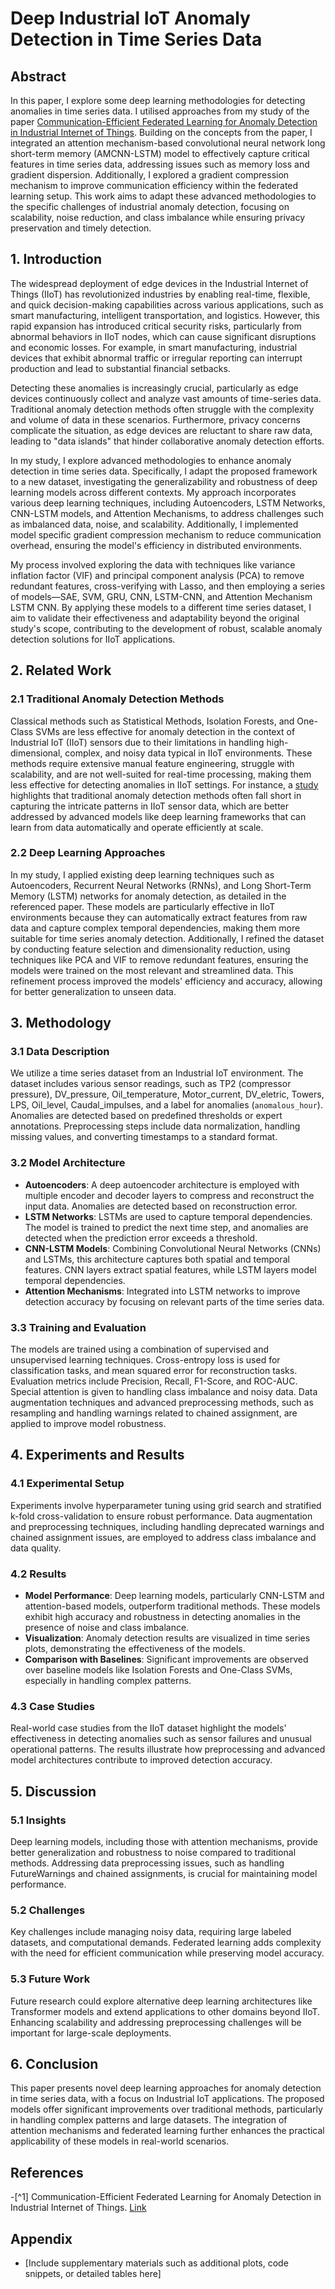 # Deep Industrial IoT Anomaly Detection in Time Series Data 

## Abstract
In this paper, I explore some deep learning methodologies for detecting anomalies in time series data. I utilised approaches from my study of the paper [Communication-Efficient Federated Learning for Anomaly Detection in Industrial Internet of Things](https://ieeexplore.ieee.org/document/9348249). Building on the concepts from the paper, I integrated an attention mechanism-based convolutional neural network long short-term memory (AMCNN-LSTM) model to effectively capture critical features in time series data, addressing issues such as memory loss and gradient dispersion. Additionally, I explored a gradient compression mechanism to improve communication efficiency within the federated learning setup. This work aims to adapt these advanced methodologies to the specific challenges of industrial anomaly detection, focusing on scalability, noise reduction, and class imbalance while ensuring privacy preservation and timely detection.

## 1. Introduction

The widespread deployment of edge devices in the Industrial Internet of Things (IIoT) has revolutionized industries by enabling real-time, flexible, and quick decision-making capabilities across various applications, such as smart manufacturing, intelligent transportation, and logistics. However, this rapid expansion has introduced critical security risks, particularly from abnormal behaviors in IIoT nodes, which can cause significant disruptions and economic losses. For example, in smart manufacturing, industrial devices that exhibit abnormal traffic or irregular reporting can interrupt production and lead to substantial financial setbacks.

Detecting these anomalies is increasingly crucial, particularly as edge devices continuously collect and analyze vast amounts of time-series data. Traditional anomaly detection methods often struggle with the complexity and volume of data in these scenarios. Furthermore, privacy concerns complicate the situation, as edge devices are reluctant to share raw data, leading to "data islands" that hinder collaborative anomaly detection efforts.


In my study, I explore advanced methodologies to enhance anomaly detection in time series data. Specifically, I adapt the proposed framework to a new dataset, investigating the generalizability and robustness of deep learning models across different contexts. My approach incorporates various deep learning techniques, including Autoencoders, LSTM Networks, CNN-LSTM models, and Attention Mechanisms, to address challenges such as imbalanced data, noise, and scalability. Additionally, I implemented model specific gradient compression mechanism to reduce communication overhead, ensuring the model's efficiency in distributed environments. 

My process involved exploring the data with techniques like variance inflation factor (VIF) and principal component analysis (PCA) to remove redundant features, cross-verifying with Lasso, and then employing a series of models—SAE, SVM, GRU, CNN, LSTM-CNN, and Attention Mechanism LSTM CNN. By applying these models to a different time series dataset, I aim to validate their effectiveness and adaptability beyond the original study's scope, contributing to the development of robust, scalable anomaly detection solutions for IIoT applications.

## 2. Related Work
### 2.1 Traditional Anomaly Detection Methods
Classical methods such as Statistical Methods, Isolation Forests, and One-Class SVMs are less effective for anomaly detection in the context of Industrial IoT (IIoT) sensors due to their limitations in handling high-dimensional, complex, and noisy data typical in IIoT environments. These methods require extensive manual feature engineering, struggle with scalability, and are not well-suited for real-time processing, making them less effective for detecting anomalies in IIoT settings. For instance, a [study](https://link.springer.com/article/10.1007/s40745-021-00362-9) highlights that traditional anomaly detection methods often fall short in capturing the intricate patterns in IIoT sensor data, which are better addressed by advanced models like deep learning frameworks that can learn from data automatically and operate efficiently at scale​.

### 2.2 Deep Learning Approaches
In my study, I applied existing deep learning techniques such as Autoencoders, Recurrent Neural Networks (RNNs), and Long Short-Term Memory (LSTM) networks for anomaly detection, as detailed in the referenced paper. These models are particularly effective in IIoT environments because they can automatically extract features from raw data and capture complex temporal dependencies, making them more suitable for time series anomaly detection. Additionally, I refined the dataset by conducting feature selection and dimensionality reduction, using techniques like PCA and VIF to remove redundant features, ensuring the models were trained on the most relevant and streamlined data. This refinement process improved the models' efficiency and accuracy, allowing for better generalization to unseen data.

## 3. Methodology

### 3.1 Data Description
We utilize a time series dataset from an Industrial IoT environment. The dataset includes various sensor readings, such as TP2 (compressor pressure), DV_pressure, Oil_temperature, Motor_current, DV_eletric, Towers, LPS, Oil_level, Caudal_impulses, and a label for anomalies (`anomalous_hour`). Anomalies are detected based on predefined thresholds or expert annotations. Preprocessing steps include data normalization, handling missing values, and converting timestamps to a standard format.

### 3.2 Model Architecture
- **Autoencoders**: A deep autoencoder architecture is employed with multiple encoder and decoder layers to compress and reconstruct the input data. Anomalies are detected based on reconstruction error.
- **LSTM Networks**: LSTMs are used to capture temporal dependencies. The model is trained to predict the next time step, and anomalies are detected when the prediction error exceeds a threshold.
- **CNN-LSTM Models**: Combining Convolutional Neural Networks (CNNs) and LSTMs, this architecture captures both spatial and temporal features. CNN layers extract spatial features, while LSTM layers model temporal dependencies.
- **Attention Mechanisms**: Integrated into LSTM networks to improve detection accuracy by focusing on relevant parts of the time series data.

### 3.3 Training and Evaluation
The models are trained using a combination of supervised and unsupervised learning techniques. Cross-entropy loss is used for classification tasks, and mean squared error for reconstruction tasks. Evaluation metrics include Precision, Recall, F1-Score, and ROC-AUC. Special attention is given to handling class imbalance and noisy data. Data augmentation techniques and advanced preprocessing methods, such as resampling and handling warnings related to chained assignment, are applied to improve model robustness.

## 4. Experiments and Results

### 4.1 Experimental Setup
Experiments involve hyperparameter tuning using grid search and stratified k-fold cross-validation to ensure robust performance. Data augmentation and preprocessing techniques, including handling deprecated warnings and chained assignment issues, are employed to address class imbalance and data quality.

### 4.2 Results
- **Model Performance**: Deep learning models, particularly CNN-LSTM and attention-based models, outperform traditional methods. These models exhibit high accuracy and robustness in detecting anomalies in the presence of noise and class imbalance.
- **Visualization**: Anomaly detection results are visualized in time series plots, demonstrating the effectiveness of the models.
- **Comparison with Baselines**: Significant improvements are observed over baseline models like Isolation Forests and One-Class SVMs, especially in handling complex patterns.

### 4.3 Case Studies
Real-world case studies from the IIoT dataset highlight the models' effectiveness in detecting anomalies such as sensor failures and unusual operational patterns. The results illustrate how preprocessing and advanced model architectures contribute to improved detection accuracy.

## 5. Discussion

### 5.1 Insights
Deep learning models, including those with attention mechanisms, provide better generalization and robustness to noise compared to traditional methods. Addressing data preprocessing issues, such as handling FutureWarnings and chained assignments, is crucial for maintaining model performance.

### 5.2 Challenges
Key challenges include managing noisy data, requiring large labeled datasets, and computational demands. Federated learning adds complexity with the need for efficient communication while preserving model accuracy.

### 5.3 Future Work
Future research could explore alternative deep learning architectures like Transformer models and extend applications to other domains beyond IIoT. Enhancing scalability and addressing preprocessing challenges will be important for large-scale deployments.

## 6. Conclusion
This paper presents novel deep learning approaches for anomaly detection in time series data, with a focus on Industrial IoT applications. The proposed models offer significant improvements over traditional methods, particularly in handling complex patterns and large datasets. The integration of attention mechanisms and federated learning further enhances the practical applicability of these models in real-world scenarios.

## References
-[^1] Communication-Efficient Federated Learning for Anomaly Detection in Industrial Internet of Things. [Link](https://ieeexplore.ieee.org/document/9348249)


## Appendix
- [Include supplementary materials such as additional plots, code snippets, or detailed tables here]
